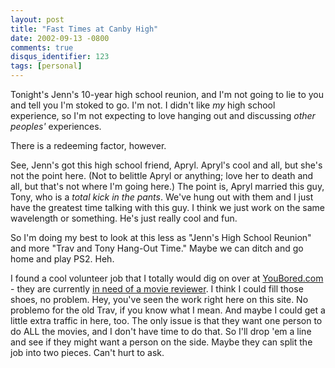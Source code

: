 ```yaml
---
layout: post
title: "Fast Times at Canby High"
date: 2002-09-13 -0800
comments: true
disqus_identifier: 123
tags: [personal]
---
```

Tonight's Jenn's 10-year high school reunion, and I'm not going to lie
to you and tell you I'm stoked to go. I'm not. I didn't like *my* high
school experience, so I'm not expecting to love hanging out and
discussing *other peoples'* experiences.

 There is a redeeming factor, however.

 See, Jenn's got this high school friend, Apryl. Apryl's cool and all,
but she's not the point here. (Not to belittle Apryl or anything; love
her to death and all, but that's not where I'm going here.) The point
is, Apryl married this guy, Tony, who is a *total kick in the pants*.
We've hung out with them and I just have the greatest time talking with
this guy. I think we just work on the same wavelength or something. He's
just really cool and fun.

 So I'm doing my best to look at this less as "Jenn's High School
Reunion" and more "Trav and Tony Hang-Out Time." Maybe we can ditch and
go home and play PS2. Heh.

 I found a cool volunteer job that I totally would dig on over at
[YouBored.com](http://www.youbored.com) - they are currently [in need of
a movie reviewer](http://www.youbored.com/moviereviewer.shtml). I think
I could fill those shoes, no problem. Hey, you've seen the work right
here on this site. No problemo for the old Trav, if you know what I
mean. And maybe I could get a little extra traffic in here, too. The
only issue is that they want one person to do ALL the movies, and I
don't have time to do that. So I'll drop 'em a line and see if they
might want a person on the side. Maybe they can split the job into two
pieces. Can't hurt to ask.
